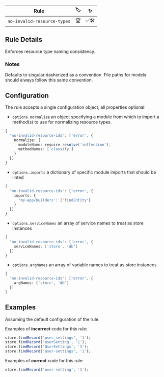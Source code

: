 | Rule | 🏷️ | ✨ |
| ---- | -- | -- |
| `no-invalid-resource-types` | 🏆 | ✅🛠️ |

## Rule Details

Enforces resource type naming consistency.

### Notes

Defaults to singular dasherized as a convention. File paths for models should
always follow this same convention.

## Configuration

The rule accepts a single configuration object, all properties optional

- `options.normalize` an object specifying a module from which to import a method(s) to use for normalizing resource types.

```ts
{
  'no-invalid-resource-ids': ['error', {
    normalize: {
      moduleName: require.resolve('inflection'),
      methodNames: ['classify']
    }
  }]
}
```

- `options.imports` a dictionary of specific module imports that should be linted

```ts
{
  'no-invalid-resource-ids': ['error', {
    imports: {
      'my-app/builders': ['findEntity']
    }
  }]
}
```

- `options.serviceNames` an array of service names to treat as store instances

```ts
{
  'no-invalid-resource-ids': ['error', {
    serviceNames: ['store', 'db']
  }]
}
```

- `options.argNames` an array of variable names to treat as store instances

```ts
{
  'no-invalid-resource-ids': ['error', {
    argNames: ['store', 'db']
  }]
}
```

## Examples

Assuming the default configuration of the rule.

Examples of **incorrect** code for this rule:

```ts
store.findRecord('user_settings', '1');
store.findRecord('userSetting', '1');
store.findRecord('UserSettings', '1');
store.findRecord('user-settings', '1');
```

Examples of **correct** code for this rule:

```ts
store.findRecord('user-setting', '1');
```
